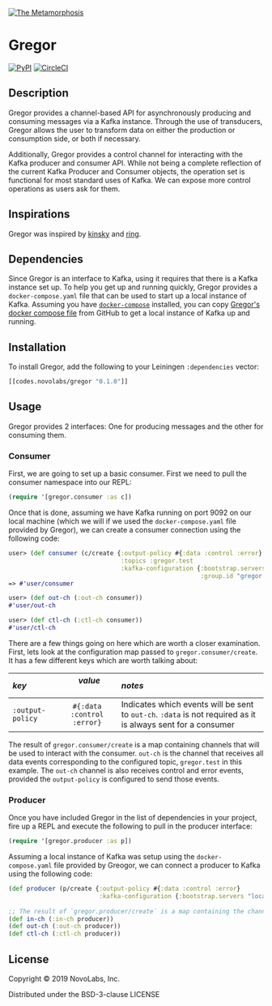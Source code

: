 [![The Metamorphosis](https://i2.wp.com/prospectornow.com/wp-content/uploads/2015/02/The-Metamorphosis-e1424199006967.jpg?fit=300%2C433&ssl=1)](https://en.wikipedia.org/wiki/The_Metamorphosis)

# Gregor

[![PyPI](https://img.shields.io/pypi/l/Django.svg?style=plastic)]()
[![CircleCI](https://circleci.com/gh/NovoLabs/gregor/tree/master.svg?style=svg)](https://circleci.com/gh/NovoLabs/gregor/tree/master)

## Description

Gregor provides a channel-based API for asynchronously producing and consuming messages via a Kafka instance.  Through the use of transducers, Gregor allows the user to transform data on either the production or consumption side, or both if necessary.

Additionally, Gregor provides a control channel for interacting with the Kafka producer and consumer API.  While not being a complete reflection of the current Kafka Producer and Consumer objects, the operation set is functional for most standard uses of Kafka.  We can expose more control operations as users ask for them.

## Inspirations

Gregor was inspired by [kinsky](https://github.com/pyr/kinsky) and [ring](https://github.com/ring-clojure).

## Dependencies

Since Gregor is an interface to Kafka, using it requires that there is a Kafka instance set up.  To help you get up and running quickly, Gregor provides a `docker-compose.yaml` file that can be used to start up a local instance of Kafka.  Assuming you have [`docker-compose`](https://docs.docker.com/compose/install/) installed, you can copy [Gregor's docker compose file](https://github.com/NovoLabs/gregor/blob/master/docker/docker-compose.yaml) from GitHub to get a local instance of Kafka up and running.

## Installation

To install Gregor, add the following to your Leiningen `:dependencies` vector:

```clojure
[[codes.novolabs/gregor "0.1.0"]]
```

## Usage

Gregor provides 2 interfaces: One for producing messages and the other for consuming them.

### Consumer

First, we are going to set up a basic consumer.  First we need to pull the consumer namespace into our REPL:

```clojure
(require '[gregor.consumer :as c])
```

Once that is done, assuming we have Kafka running on port 9092 on our local machine (which we will if we used the `docker-compose.yaml` file provided by Gregor), we can create a consumer connection using the following code:

```clojure
user> (def consumer (c/create {:output-policy #{:data :control :error}
                               :topics :gregor.test
						       :kafka-configuration {:bootstrap.servers "localhost:9092"
						                             :group.id "gregor.consumer.test"}}))
=> #'user/consumer

user> (def out-ch (:out-ch consumer))
#'user/out-ch

user> (def ctl-ch (:ctl-ch consumer)) 
#'user/ctl-ch
```

There are a few things going on here which are worth a closer examination.  First, lets look at the configuration map passed to `gregor.consumer/create`.  It has a few different keys which are worth talking about:

| *key* &nbsp; &nbsp; &nbsp; &nbsp; &nbsp;| &nbsp; &nbsp; &nbsp; &nbsp; *value* &nbsp; &nbsp; &nbsp; &nbsp; | *notes* |
|:----- |:-------:|:------- |
| `:output-policy` | `#{:data :control :error}` | Indicates which events will be sent to `out-ch`.  `:data` is not required as it is always sent for a consumer |

The result of `gregor.consumer/create` is a map containing channels that will be used to interact with the consumer.  `out-ch` is the channel that receives all data events corresponding to the configured topic, `gregor.test` in this example.  The `out-ch` channel is also receives control and error events, provided the `output-policy` is configured to send those events.

### Producer

Once you have included Gregor in the list of dependencies in your project, fire up a REPL and execute the following to pull in the producer interface:

```clojure
(require '[gregor.producer :as p])
```

Assuming a local instance of Kafka was setup using the `docker-compose.yaml` file provided by Greogor, we can connect a producer to Kafka using the following code:

```clojure
(def producer (p/create {:output-policy #{:data :control :error}
                         :kafka-configuration {:bootstrap.servers "localhost:9092"}))
						 
;; The result of `gregor.producer/create` is a map containing the channels used to interact with the producer
(def in-ch (:in-ch producer))
(def out-ch (:out-ch producer))
(def ctl-ch (:ctl-ch producer))
```

## License

Copyright © 2019 NovoLabs, Inc.

Distributed under the BSD-3-clause LICENSE
